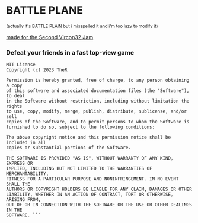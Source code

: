# BATTLE PLANE
<sup>(actually it's BATTLE PLAIN but i misspelled it and i'm too lazy to modify it)</sup>

[made for the Second Vircon32 Jam](https://itch.io/jam/second-vircon32-jam)

### Defeat your friends in a fast top-view game




```
MIT License
Copyright (c) 2023 TheR

Permission is hereby granted, free of charge, to any person obtaining a copy
of this software and associated documentation files (the "Software"), to deal
in the Software without restriction, including without limitation the rights
to use, copy, modify, merge, publish, distribute, sublicense, and/or sell
copies of the Software, and to permit persons to whom the Software is
furnished to do so, subject to the following conditions:

The above copyright notice and this permission notice shall be included in all
copies or substantial portions of the Software.

THE SOFTWARE IS PROVIDED "AS IS", WITHOUT WARRANTY OF ANY KIND, EXPRESS OR
IMPLIED, INCLUDING BUT NOT LIMITED TO THE WARRANTIES OF MERCHANTABILITY,
FITNESS FOR A PARTICULAR PURPOSE AND NONINFRINGEMENT. IN NO EVENT SHALL THE
AUTHORS OR COPYRIGHT HOLDERS BE LIABLE FOR ANY CLAIM, DAMAGES OR OTHER
LIABILITY, WHETHER IN AN ACTION OF CONTRACT, TORT OR OTHERWISE, ARISING FROM,
OUT OF OR IN CONNECTION WITH THE SOFTWARE OR THE USE OR OTHER DEALINGS IN THE
SOFTWARE. ```
